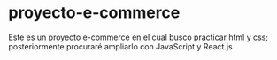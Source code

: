 # proyecto-e-commerce
Este es un proyecto e-commerce en el cual busco practicar html y css; posteriormente procuraré ampliarlo con JavaScript y React.js
